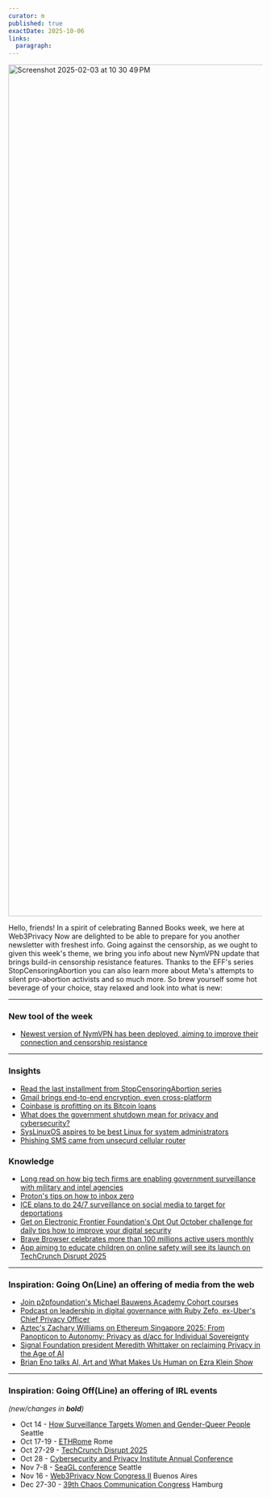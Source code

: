 ```yaml
---
curator: m
published: true
exactDate: 2025-10-06
links:
  paragraph: 
---
```


<img width="1686" alt="Screenshot 2025-02-03 at 10 30 49 PM" src="https://github.com/user-attachments/assets/317c5722-510b-40ff-88bd-ee5b8c1690e7" />

Hello, friends! In a spirit of celebrating Banned Books week, we here at Web3Privacy Now are delighted to be able to prepare for you another newsletter with freshest info. Going against the censorship, as we ought to given this week's theme, we bring you info about new NymVPN update that brings build-in censorship resistance features. Thanks to the EFF's series StopCensoringAbortion you can also learn more about Meta's attempts to silent pro-abortion activists and so much more. So brew yourself some hot beverage of your choice, stay relaxed and look into what is new:

---
### New tool of the week
- [Newest version of NymVPN has been deployed, aiming to improve their connection and censorship resistance](https://nym.com/blog/nymvpn-v2025.15)
---

### Insights
- [Read the last installment from StopCensoringAbortion series](https://www.eff.org/pages/stopcensoringabortion-what-we-learned-and-where-we-go-here)
- [Gmail brings end-to-end encryption, even cross-platform](https://cyberinsider.com/gmail-now-lets-you-send-fully-encrypted-emails-across-the-open-web/)
- [Coinbase is profitting on its Bitcoin loans](https://decrypt.co/342744/how-coinbase-profits-bitcoin-backed-loans-technology-provider)
- [What does the government shutdown mean for privacy and cybersecurity?](https://iapp.org/news/a/a-view-from-dc-what-does-the-government-shutdown-mean-for-privacy-and-cybersecurity-)
- [SysLinuxOS aspires to be best Linux for system administrators](https://thenewstack.io/syslinuxos-the-go-to-linux-for-system-administrators/)
- [Phishing SMS came from unsecurd cellular router](https://arstechnica.com/security/2025/10/that-annoying-sms-phish-you-just-got-may-have-come-from-a-box-like-this/)
### Knowledge
- [Long read on how big tech firms are enabling government surveillance with military and intel agencies](https://privacyinternational.org/long-read/5683/big-techs-bind-military-and-intelligence-agencies)
- [Proton's tips on how to inbox zero](https://proton.me/blog/inbox-zero)
- [ICE plans to do 24/7 surveillance on social media to target for deportations](https://www.wired.com/story/ice-social-media-surveillance-24-7-contract/)
- [Get on Electronic Frontier Foundation's Opt Out October challenge for daily tips how to improve your digital security](https://www.eff.org/deeplinks/2025/09/opt-out-october-daily-tips-protect-your-privacy-and-security)
- [Brave Browser celebrates more than 100 millions active users monthly](https://cyberinsider.com/brave-browser-has-now-surpassed-100-million-monthly-active-users/)
- [App aiming to educate children on online safety will see its launch on TechCrunch Disrupt 2025](https://techcrunch.com/2025/10/05/the-young-minds-app-wants-to-protect-and-educate-children-online-and-will-show-its-tech-at-techcrunch-disrupt-2025/)
---

### Inspiration: Going On(Line) an offering of media from the web
- [Join p2pfoundation's Michael Bauwens Academy Cohort courses](https://t.me/+zqXD0C6L-To5NGI6)
- [Podcast on leadership in digital governance with Ruby Zefo, ex-Uber's Chief Privacy Officer](https://privacyadvisorpodcast.libsyn.com/on-leadership-in-digital-governance-a-chat-with-ruby-zefo)
- [Aztec's Zachary Williams on Ethereum Singapore 2025: From Panopticon to Autonomy: Privacy as d/acc for Individual Sovereignty](https://youtu.be/ouUr8s5TZfY?si=SV_hnaR8hmCBItd9)
- [Signal Foundation president Meredith Whittaker on reclaiming Privacy in the Age of AI](https://www.youtube.com/live/y6BVGLpHpJU?si=GLsHoxRWcpfOpFRn)
- [Brian Eno talks AI, Art and What Makes Us Human on Ezra Klein Show](https://youtu.be/AfYY9v0Q0X4?si=cRfV7KJ1d33vZLw5)
  
---

### Inspiration: Going Off(Line) an offering of IRL events 
*(new/changes in **bold**)*

* Oct 14 - [How Surveillance Targets Women and Gender-Queer People](https://www.eff.org/event/how-surveillance-targets-women-and-gender-queer-people) Seattle
* Oct 17-19 - [ETHRome](https://www.ethrome.org/) Rome
* Oct 27-29 - [TechCrunch Disrupt 2025](https://techcrunch.com/events/tc-disrupt-2025/?utm_source=tc&utm_medium=post&utm_campaign=disrupt2025&utm_content=exhibit&promo=post_exhibitorprogram_09302025&display=)
* Oct 28 - [Cybersecurity and Privacy Institute Annual Conference](https://uwaterloo.ca/cybersecurity-privacy-institute/2025conference?utm_source=chatgpt.com)
* Nov 7-8 - [SeaGL conference](https://www.eff.org/event/seagl) Seattle
* Nov 16 - [Web3Privacy Now Congress II](https://congress.web3privacy.info/) Buenos Aires
* Dec 27-30 - [39th Chaos Communication Congress](https://events.ccc.de/en/2025/09/28/39c3-call-for-participation/) Hamburg
